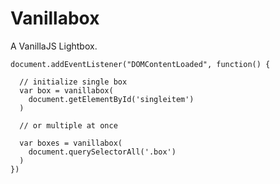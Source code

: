 # Vanillabox
A VanillaJS Lightbox.

    document.addEventListener("DOMContentLoaded", function() {

      // initialize single box
      var box = vanillabox(
        document.getElementById('singleitem')
      )

      // or multiple at once

      var boxes = vanillabox(
        document.querySelectorAll('.box')
      )
    })
